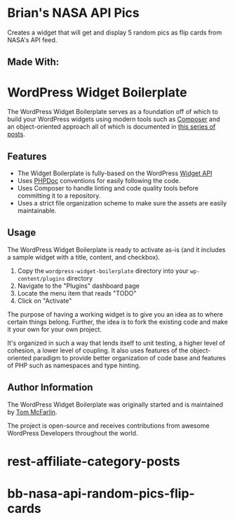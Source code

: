 # Brian's NASA API Pics 
Creates a widget that will get and display 5 random pics as flip cards from NASA's API feed.


Made With:
-----------------------------------------------------------------------------------------------------------------------------
# WordPress Widget Boilerplate

The WordPress Widget Boilerplate serves as a foundation off of which to build your WordPress widgets using modern tools such as [Composer](https://getcomposer.org/) and an object-oriented approach all of which is documented in [this series of posts](https://tommcfarlin.com/tag/wordpress-widgets-api/).

## Features

* The Widget Boilerplate is fully-based on the WordPress [Widget API](http://codex.wordpress.org/Widgets_API)
* Uses [PHPDoc](http://en.wikipedia.org/wiki/PHPDoc) conventions for easily following the code.
* Uses Composer to handle linting and code quality tools before committing it to a repository.
* Uses a strict file organization scheme to make sure the assets are easily maintainable.

## Usage

The WordPress Widget Boilerplate is ready to activate as-is (and it includes a sample widget with a title, content, and checkbox).

1. Copy the `wordpress-widget-boilerplate` directory into your `wp-content/plugins` directory
2. Navigate to the "Plugins" dashboard page
3. Locate the menu item that reads "TODO"
4. Click on "Activate"

The purpose of having a working widget is to give you an idea as to where certain things belong. Further, the idea is to fork the existing code and make it your own for your own project.

It's organized in such a way that lends itself to unit testing, a higher level of cohesion, a lower level of coupling. It also uses features of the object-oriented paradigm to provide better organization of code base and features of PHP such as namespaces and type hinting.

## Author Information

The WordPress Widget Boilerplate was originally started and is maintained by [Tom McFarlin](https://twitter.com/tommcfarlin/).

The project is open-source and receives contributions from awesome WordPress Developers throughout the world.
# rest-affiliate-category-posts
# bb-nasa-api-random-pics-flip-cards
